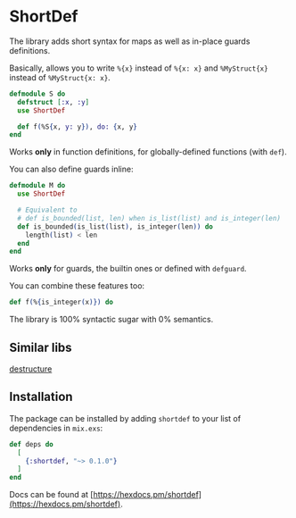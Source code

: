 # ShortDef

The library adds short syntax for maps as well as in-place guards definitions.

Basically, allows you to write `%{x}` instead of `%{x: x}` and `%MyStruct{x}` instead of
`%MyStruct{x: x}`.

```elixir
defmodule S do
  defstruct [:x, :y]
  use ShortDef

  def f(%S{x, y: y}), do: {x, y}
end
```

Works **only** in function definitions, for globally-defined functions (with `def`).

You can also define guards inline:

```elixir
defmodule M do
  use ShortDef

  # Equivalent to
  # def is_bounded(list, len) when is_list(list) and is_integer(len)
  def is_bounded(is_list(list), is_integer(len)) do
    length(list) < len
  end
end
```

Works **only** for guards, the builtin ones or defined with `defguard`.

You can combine these features too:

```elixir
def f(%{is_integer(x)}) do
```

The library is 100% syntactic sugar with 0% semantics.

## Similar libs

[destructure](https://github.com/danielberkompas/destructure)

## Installation

The package can be installed
by adding `shortdef` to your list of dependencies in `mix.exs`:

```elixir
def deps do
  [
    {:shortdef, "~> 0.1.0"}
  ]
end
```

Docs can be found at [https://hexdocs.pm/shortdef](https://hexdocs.pm/shortdef).

